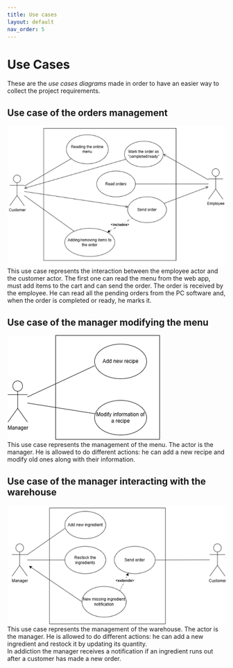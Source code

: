 ```yaml
---
title: Use cases
layout: default
nav_order: 5
---
```

# Use Cases
These are the *use cases diagrams* made in order to have an easier way to collect the project requirements.

## Use case of the orders management
![Use case of the orders management](resources/images/use%20case%20customer-employee.png)  
This use case represents the interaction between the employee actor and the customer actor. The first one can read the menu from the web app, must add items to the cart and can send the order. The order is received by the employee. He can read all the pending orders from the PC software and, when the order is completed or ready, he marks it.

## Use case of the manager modifying the menu
![Use case of the manager modifying the menu](resources/images/use%20case%20manager-menu.png)  
This use case represents the management of the menu. The actor is the manager. He is allowed to do different actions: he can add a new recipe and modify old ones along with their information.

## Use case of the manager interacting with the warehouse
![Use case 3](resources/images/use%20case%20manager-warehouse.png)  
This use case represents the management of the warehouse. The actor is the manager. He is allowed to do different actions: he can add a new ingredient and restock it by updating its quantity.  
In addiction the manager receives a notification if an ingredient runs out after a customer has made a new order.